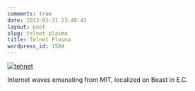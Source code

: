 ```yaml
---
comments: true
date: 2013-01-31 23:48:41
layout: post
slug: telnet-plasma
title: Telnet Plasma
wordpress_id: 1504
---
```


[![tehnet](http://www.hackniac.com/blog/wp-content/uploads/2013/01/tehnet.png)](http://www.hackniac.com/blog/?attachment_id=1505)



Internet waves emanating from MIT, localized on Beast in E.C.
